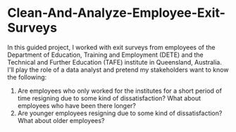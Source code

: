 # Clean-And-Analyze-Employee-Exit-Surveys

In this guided project, I worked with exit surveys from employees of the Department of Education, Training and Employment (DETE) and the Technical and Further Education (TAFE) institute in Queensland, Australia. I'll play the role of a data analyst and pretend my stakeholders want to know the following:

1. Are employees who only worked for the institutes for a short period of time resigning due to some kind of dissatisfaction? What about employees who have been there longer?
2. Are younger employees resigning due to some kind of dissatisfaction? What about older employees?

